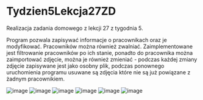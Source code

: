 # Tydzien5Lekcja27ZD
Realizacja zadania domowego z lekcji 27 z tygodnia 5.

Program pozwala zapisywać informacje o pracownikach oraz je modyfikować. Pracowników można również zwalniać. Zaimplementowane jest filtrowanie pracowników po ich stanie, ponadto do pracownika można zaimportować zdjęcie, można je również zmieniać - podczas każdej zmiany zdjęcie zapisywane jest jako osobny plik, podczas ponownego uruchomienia programu usuwane są zdjęcia które nie są już powiązane z żadnym pracownikiem.

![image](https://github.com/sebastianmarcinkowski/Tydzien5Lekcja27ZD/assets/67584883/706a9f85-86ad-49f4-bef8-fe09b795c07e)
![image](https://github.com/sebastianmarcinkowski/Tydzien5Lekcja27ZD/assets/67584883/aec76f57-feeb-4fc1-a412-a5b7c413fb73)
![image](https://github.com/sebastianmarcinkowski/Tydzien5Lekcja27ZD/assets/67584883/04d87b7d-f79f-4121-9073-bc4786c69f7a)
![image](https://github.com/sebastianmarcinkowski/Tydzien5Lekcja27ZD/assets/67584883/8449a292-1ffb-40a6-b048-b938f892d68b)
![image](https://github.com/sebastianmarcinkowski/Tydzien5Lekcja27ZD/assets/67584883/689cb6b7-8c5b-4afc-ab3b-a3ff5e975068)
![image](https://github.com/sebastianmarcinkowski/Tydzien5Lekcja27ZD/assets/67584883/62b96968-5006-4b72-8499-880ad4059544)
